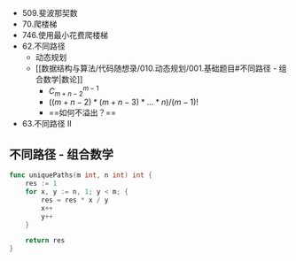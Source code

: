 - 509.斐波那契数
- 70.爬楼梯
- 746.使用最小花费爬楼梯
- 62.不同路径
	- 动态规划
	- [[数据结构与算法/代码随想录/010.动态规划/001.基础题目#不同路径 - 组合数学|数论]]
		- $C_{m+n-2}^{m-1}$
		- $((m+n-2)* (m+n-3)*...*n)/(m-1)!$
		- ==如何不溢出？==
- 63.不同路径 II

## 不同路径 - 组合数学
```go
func uniquePaths(m int, n int) int {
	res := 1
	for x, y := n, 1; y < m; {
		res = res * x / y
		x++
		y++
	}

	return res
}
```